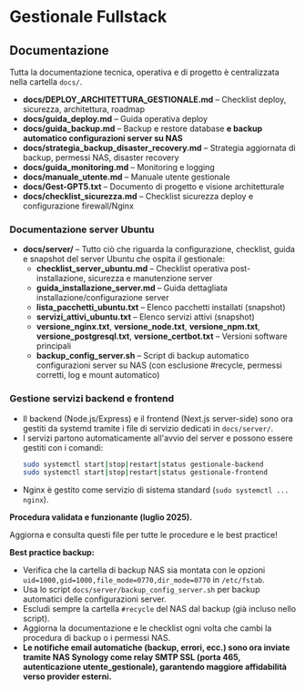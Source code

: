 # Gestionale Fullstack

## Documentazione

Tutta la documentazione tecnica, operativa e di progetto è centralizzata nella cartella `docs/`.

- **docs/DEPLOY_ARCHITETTURA_GESTIONALE.md** – Checklist deploy, sicurezza, architettura, roadmap
- **docs/guida_deploy.md** – Guida operativa deploy
- **docs/guida_backup.md** – Backup e restore database **e backup automatico configurazioni server su NAS**
- **docs/strategia_backup_disaster_recovery.md** – Strategia aggiornata di backup, permessi NAS, disaster recovery
- **docs/guida_monitoring.md** – Monitoring e logging
- **docs/manuale_utente.md** – Manuale utente gestionale
- **docs/Gest-GPT5.txt** – Documento di progetto e visione architetturale
- **docs/checklist_sicurezza.md** – Checklist sicurezza deploy e configurazione firewall/Nginx

### Documentazione server Ubuntu
- **docs/server/** – Tutto ciò che riguarda la configurazione, checklist, guida e snapshot del server Ubuntu che ospita il gestionale:
  - **checklist_server_ubuntu.md** – Checklist operativa post-installazione, sicurezza e manutenzione server
  - **guida_installazione_server.md** – Guida dettagliata installazione/configurazione server
  - **lista_pacchetti_ubuntu.txt** – Elenco pacchetti installati (snapshot)
  - **servizi_attivi_ubuntu.txt** – Elenco servizi attivi (snapshot)
  - **versione_nginx.txt**, **versione_node.txt**, **versione_npm.txt**, **versione_postgresql.txt**, **versione_certbot.txt** – Versioni software principali
  - **backup_config_server.sh** – Script di backup automatico configurazioni server su NAS (con esclusione #recycle, permessi corretti, log e mount automatico)

### Gestione servizi backend e frontend
- Il backend (Node.js/Express) e il frontend (Next.js server-side) sono ora gestiti da systemd tramite i file di servizio dedicati in `docs/server/`.
- I servizi partono automaticamente all'avvio del server e possono essere gestiti con i comandi:
  ```bash
  sudo systemctl start|stop|restart|status gestionale-backend
  sudo systemctl start|stop|restart|status gestionale-frontend
  ```
- Nginx è gestito come servizio di sistema standard (`sudo systemctl ... nginx`).

**Procedura validata e funzionante (luglio 2025).**

Aggiorna e consulta questi file per tutte le procedure e le best practice!

**Best practice backup:**
- Verifica che la cartella di backup NAS sia montata con le opzioni `uid=1000,gid=1000,file_mode=0770,dir_mode=0770` in `/etc/fstab`.
- Usa lo script `docs/server/backup_config_server.sh` per backup automatici delle configurazioni server.
- Escludi sempre la cartella `#recycle` del NAS dal backup (già incluso nello script).
- Aggiorna la documentazione e le checklist ogni volta che cambi la procedura di backup o i permessi NAS.
- **Le notifiche email automatiche (backup, errori, ecc.) sono ora inviate tramite NAS Synology come relay SMTP SSL (porta 465, autenticazione utente_gestionale), garantendo maggiore affidabilità verso provider esterni.**


